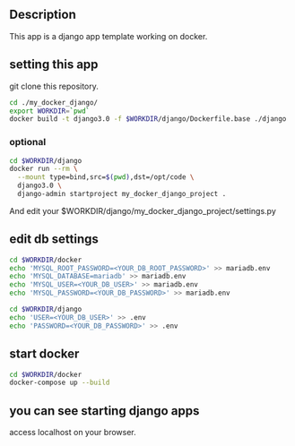 ## Description
This app is a django app template working on docker.

## setting this app
git clone this repository.
```bash
cd ./my_docker_django/
export WORKDIR=`pwd`
docker build -t django3.0 -f $WORKDIR/django/Dockerfile.base ./django
```

### optional
```bash
cd $WORKDIR/django
docker run --rm \
  --mount type=bind,src=$(pwd),dst=/opt/code \
  django3.0 \
  django-admin startproject my_docker_django_project .
```

And edit your $WORKDIR/django/my_docker_django_project/settings.py 


## edit db settings
```bash
cd $WORKDIR/docker
echo 'MYSQL_ROOT_PASSWORD=<YOUR_DB_ROOT_PASSWORD>' >> mariadb.env
echo 'MYSQL_DATABASE=mariadb' >> mariadb.env
echo 'MYSQL_USER=<YOUR_DB_USER>' >> mariadb.env
echo 'MYSQL_PASSWORD=<YOUR_DB_PASSWORD>' >> mariadb.env

cd $WORKDIR/django
echo 'USER=<YOUR_DB_USER>' >> .env
echo 'PASSWORD=<YOUR_DB_PASSWORD>' >> .env
```

## start docker
```bash
cd $WORKDIR/docker
docker-compose up --build
```

## you can see starting django apps
access localhost on your browser.